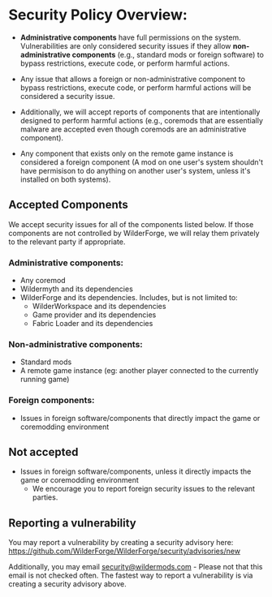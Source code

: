 # **Security Policy Overview:**

- **Administrative components** have full permissions on the system. Vulnerabilities are only considered security issues if they allow **non-administrative components** (e.g., standard mods or foreign software) to bypass restrictions, execute code, or perform harmful actions.

- Any issue that allows a foreign or non-administrative component to bypass restrictions, execute code, or perform harmful actions will be considered a security issue.

- Additionally, we will accept reports of components that are intentionally designed to perform harmful actions (e.g., coremods that are essentially malware are accepted even though coremods are an administrative component).

- Any component that exists only on the remote game instance is considered a foreign component (A mod on one user's system shouldn't have permisison to do anything on another user's system, unless it's installed on both systems).

## Accepted Components
We accept security issues for all of the components listed below. If those components are not controlled by WilderForge, we will relay them privately to the relevant party if appropriate.

### Administrative components:
- Any coremod
- Wildermyth and its dependencies
- WilderForge and its dependencies. Includes, but is not limited to:
    - WilderWorkspace and its dependencies
    - Game provider and its dependencies
    - Fabric Loader and its dependencies

### Non-administrative components:
- Standard mods
- A remote game instance (eg: another player connected to the currently running game)
  
### Foreign components:
 - Issues in foreign software/components that directly impact the game or coremodding environment

## Not accepted

- Issues in foreign software/components, unless it directly impacts the game or coremodding environment
  - We encourage you to report foreign security issues to the relevant parties.

## Reporting a vulnerability

You may report a vulnerability by creating a security advisory here: https://github.com/WilderForge/WilderForge/security/advisories/new

Additionally, you may email security@wildermods.com - Please not that this email is not checked often. The fastest way to report a vulnerability is via creating a security advisory above.
